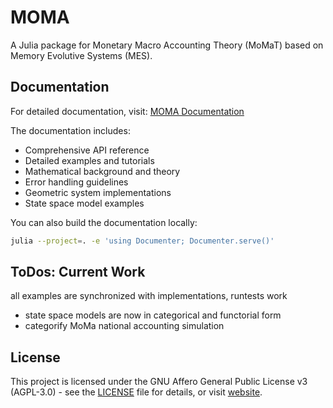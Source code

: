 # MOMA

A Julia package for Monetary Macro Accounting Theory (MoMaT) based on Memory Evolutive Systems (MES).

## Documentation

For detailed documentation, visit: [MOMA Documentation](https://viktorwinschel.github.io/moma/)

The documentation includes:
- Comprehensive API reference
- Detailed examples and tutorials
- Mathematical background and theory
- Error handling guidelines
- Geometric system implementations
- State space model examples

You can also build the documentation locally:
```bash
julia --project=. -e 'using Documenter; Documenter.serve()'
```

## ToDos: Current Work
all examples are synchronized with implementations, runtests work

- state space models are now in categorical and functorial form
- categorify MoMa national accounting simulation

## License

This project is licensed under the GNU Affero General Public License v3 (AGPL-3.0) - see the [LICENSE](LICENSE) file for details, or visit [website](https://www.gnu.org/licenses/agpl-3.0.en.html).

